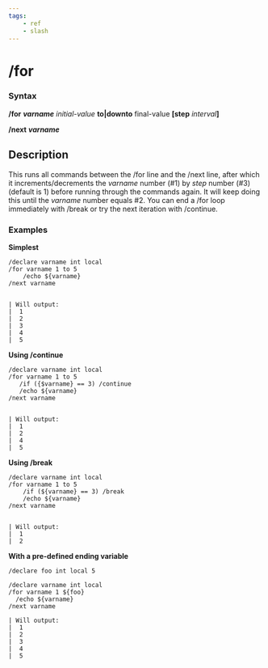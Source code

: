 ```yaml
---
tags:
    - ref
    - slash
---
```

# /for

### Syntax

**/for** _**varname** initial-value_ **to\|downto** final-value **[step** _interval_**]**

**/next** _**varname**_

## Description

This runs all commands between the /for line and the /next line, after which it increments/decrements the _varname_ number (\#1\) by _step_ number \(\#3\) \(default is 1) before running through the commands again. It will keep doing this until the _varname_ number equals \#2. You can end a /for loop immediately with /break or try the next iteration with /continue.

### Examples

**Simplest**

```text
/declare varname int local
/for varname 1 to 5
    /echo ${varname}
/next varname


| Will output:
|  1
|  2
|  3
|  4
|  5
```

**Using /continue**

```text
/declare varname int local
/for varname 1 to 5
   /if ({$varname} == 3) /continue
   /echo ${varname}
/next varname


| Will output:
|  1
|  2
|  4
|  5
```

**Using /break**

```text
/declare varname int local
/for varname 1 to 5
    /if (${varname} == 3) /break
    /echo ${varname}
/next varname


| Will output:
|  1
|  2
```

**With a pre-defined ending variable**

```text
/declare foo int local 5

/declare varname int local
/for varname 1 ${foo}
  /echo ${varname}
/next varname

| Will output:
|  1
|  2
|  3
|  4
|  5
```
